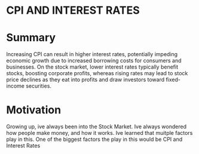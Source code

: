 # CPI AND INTEREST RATES
<h1>Summary</h1>
<p>Increasing CPI can result in higher interest rates, potentially impeding economic growth due to increased borrowing costs for consumers and businesses. On the stock market, lower interest rates typically benefit stocks, boosting corporate profits, whereas rising rates may lead to stock price declines as they eat into profits and draw investors toward fixed-income securities. </p>
<h1>Motivation</h1>
<p>Growing up, ive always been into the Stock Market. Ive always wondered how people make money, and how it works. Ive learned that muitple factors play in this. One of the biggest factors the play in this would be CPI and Interest Rates </p>
